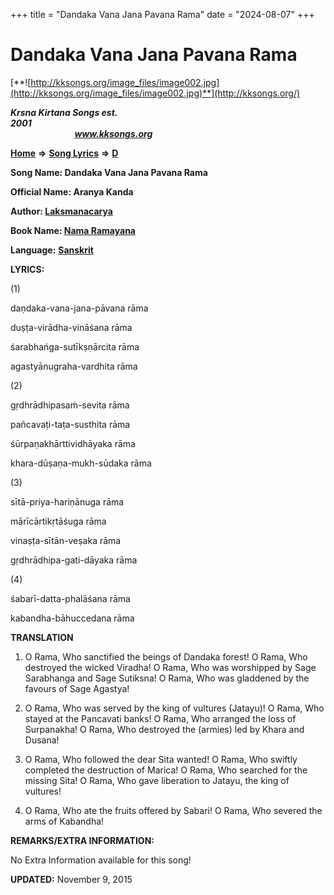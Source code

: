 +++
title = "Dandaka Vana Jana Pavana Rama"
date = "2024-08-07"
+++

# Dandaka Vana Jana Pavana Rama
[**![http://kksongs.org/image_files/image002.jpg](http://kksongs.org/image_files/image002.jpg)**](http://kksongs.org/)

**_Krsna Kirtana Songs est. 2001_**                                                                                                                                                 **_www.kksongs.org_**

**[Home](http://kksongs.org/)** **⇒** **[Song Lyrics](http://kksongs.org/lyrics.html)** **⇒** **[D](http://kksongs.org/songs/song_d.html)**

**Song Name: Dandaka Vana Jana Pavana Rama**

**Official Name: Aranya Kanda**

**Author: [Laksmanacarya](http://kksongs.org/authors/list/laksmanacarya.html)**

**Book Name: [Nama Ramayana](http://kksongs.org/authors/literature/namaramayana.html)**

**Language:** [**Sanskrit**](http://kksongs.org/language/list/sanskrit.html)

**LYRICS:**

(1)

daṇdaka-vana-jana-pāvana rāma

duṣṭa-virādha-vināśana rāma

śarabhańga-sutīkṣṇārcita rāma

agastyānugraha-vardhita rāma

(2)

gṛdhrādhipasaḿ-sevita rāma

pañcavaṭi-taṭa-susthita rāma

śūrpaṇakhārttividhāyaka rāma

khara-dūṣaṇa-mukh-sūdaka rāma

(3)

sītā-priya-hariṇānuga rāma

mārīcārtikṛtāśuga rāma

vinaṣṭa-sītān-veṣaka rāma

gṛdhrādhipa-gati-dāyaka rāma

(4)

śabarī-datta-phalāśana rāma

kabandha-bāhuccedana rāma

**TRANSLATION**

1) O Rama, Who sanctified the beings of Dandaka forest! O Rama, Who destroyed the wicked Viradha! O Rama, Who was worshipped by Sage Sarabhanga and Sage Sutiksna! O Rama, Who was gladdened by the favours of Sage Agastya!

2) O Rama, Who was served by the king of vultures (Jatayu)! O Rama, Who stayed at the Pancavati banks! O Rama, Who arranged the loss of Surpanakha! O Rama, Who destroyed the (armies) led by Khara and Dusana!

3) O Rama, Who followed the dear Sita wanted! O Rama, Who swiftly completed the destruction of Marica! O Rama, Who searched for the missing Sita! O Rama, Who gave liberation to Jatayu, the king of vultures!

4) O Rama, Who ate the fruits offered by Sabari! O Rama, Who severed the arms of Kabandha!

**REMARKS/EXTRA INFORMATION:**

No Extra Information available for this song!

**UPDATED:** November 9, 2015